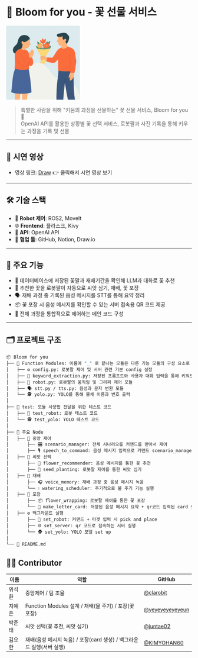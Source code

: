 # 🌸 Bloom for you - 꽃 선물 서비스

<img src="./bloom_for_you/resource/git_readme/congrats.png" alt="Project Banner" width="200"/>

> 특별한 사람을 위해 "키움의 과정을 선물하는" 꽃 선물 서비스, Bloom for you 🎁  
> OpenAI API를 활용한 상황별 꽃 선택 서비스, 로봇팔과 사진 기록을 통해 키우는 과정을 기록 및 선물

---

## 🎥 시연 영상
- 영상 링크: [Draw](https://youtu.be/ftucMoKNOY0)
👉 클릭해서 시연 영상 보기

---

## 🛠️ 기술 스택

- 🤖 **Robot 제어**: ROS2, MoveIt
- 🌐 **Frontend**: 플라스크, Kivy
- 🧠 **API**: OpenAI API
- 🧰 **협업 툴**: GitHub, Notion, Draw.io

---

## 🚀 주요 기능

- 🌺 데이터베이스에 저장된 꽃말과 재배기간을 확인해 LLM과 대화로 꽃 추천  
- 🤖 추천한 꽃을 로봇팔이 자동으로 씨앗 심기, 재배, 꽃 포장  
- 🗣️ 재배 과정 중 기록된 음성 메시지를 STT를 통해 요약 정리  
- 📦 꽃 포장 시 음성 메시지를 확인할 수 있는 서버 접속용 QR 코드 제공  
- 🧩 전체 과정을 통합적으로 제어하는 메인 코드 구성  

---

## 🗂️ 프로젝트 구조

```bash
📦 Bloom for you
├── 📁 Function Modules: 이름에 "_" 로 끝나는 모듈은 다른 기능 모듈의 구성 요소로 사용되는 내부 모듈
│   ├── ⚙️ config.py: 로봇팔 제어 및 서버 관련 기본 config 설정
│   ├── 🧠 keyword_extraction.py: 저장된 프롬프트와 사용자 대화 입력을 통해 키워드 추출
│   ├── 🤖 robot.py: 로봇팔의 움직임 및 그리퍼 제어 모듈
│   ├── 🗣️ stt.py / tts.py: 음성과 문자 변환 모듈
│   └── 🕵️ yolo.py: YOLO를 통해 물체 이름과 번호 출력
│
├── 🧪 test: 모듈 사용법 전달을 위한 테스트 코드
│   ├── 🤖 test_robot: 로봇 테스트 코드
│   └── 🕵️ test_yolo: YOLO 테스트 코드
│
├── 🧠 주요 Node
│   ├── 🧭 중앙 제어
│       ├── 🎛️ scenario_manager: 전체 시나리오를 커맨드를 받아서 제어
│       ├── 🎙️ speech_to_command: 음성 메시지 입력으로 커맨드 scenario_manager에 전달
│   ├── 🌱 씨앗 선택
│       ├── 🌸 flower_recommender: 음성 메시지를 통한 꽃 추천
│       ├── 🌾 seed_planting: 로봇팔 제어를 통한 씨앗 심기
│   ├── 🌿 재배
│       ├── 🎧 voice_memory: 재배 과정 중 음성 메시지 녹음
│       └── 💧 watering_scheduler: 주기적으로 물 주기 기능 실행
│   ├── 🎁 포장
│       ├── 📦 flower_wrapping: 로봇팔 제어를 통한 꽃 포장
│       └── 📝 make_letter_card: 저장된 음성 메시지 요약 + qr코드 입력된 card 생성
│   ├── ⚙️ 백그라운드 실행
│       ├── 🦾 set_robot: 커맨드 + 타겟 입력 시 pick and place
│       ├── 🌐 set_server: qr 코드로 접속하는 서버 실행
│       └── 🕵️ set_yolo: YOLO 모델 set up
│
└── 📄 README.md   
```


## 🧑‍💻 Contributor

| 이름 | 역할 | GitHub |
|------|------|--------|
| 위석환 | 중앙제어 / 팀 조율 | [@clarobit](https://github.com/clarobit) |
| 지예은 | Function Modules 설계 / 재배(물 주기) / 포장(꽃 포장) | [@yeyeyeyeyeyeun](https://github.com/yeyeyeyeyeyeun) |
| 박준태 | 씨앗 선택(꽃 추천, 씨앗 심기)  | [@juntae02](https://github.com/juntae02) |
| 김요한 | 재배(음성 메시지 녹음) / 포장(card 생성) / 백그라운드 실행(서버 실행) | [@KIMYOHAN60](https://github.com/KIMYOHAN60) |